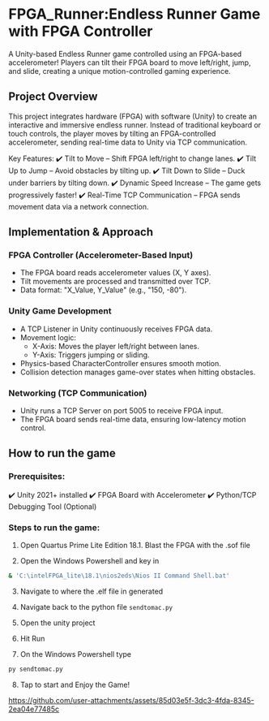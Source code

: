 # FPGA_Runner:Endless Runner Game with FPGA Controller

A Unity-based Endless Runner game controlled using an FPGA-based accelerometer! Players can tilt their FPGA board to move left/right, jump, and slide, creating a unique motion-controlled gaming experience.

## Project Overview
This project integrates hardware (FPGA) with software (Unity) to create an interactive and immersive endless runner. Instead of traditional keyboard or touch controls, the player moves by tilting an FPGA-controlled accelerometer, sending real-time data to Unity via TCP communication.

Key Features:
✔️ Tilt to Move – Shift FPGA left/right to change lanes.
✔️ Tilt Up to Jump – Avoid obstacles by tilting up.
✔️ Tilt Down to Slide – Duck under barriers by tilting down.
✔️ Dynamic Speed Increase – The game gets progressively faster!
✔️ Real-Time TCP Communication – FPGA sends movement data via a network connection.

## Implementation & Approach

### FPGA Controller (Accelerometer-Based Input)
- The FPGA board reads accelerometer values (X, Y axes).
- Tilt movements are processed and transmitted over TCP.
- Data format: "X_Value, Y_Value" (e.g., "150, -80").

### Unity Game Development
- A TCP Listener in Unity continuously receives FPGA data.
- Movement logic:
  - X-Axis: Moves the player left/right between lanes.
  - Y-Axis: Triggers jumping or sliding.
- Physics-based CharacterController ensures smooth motion.
- Collision detection manages game-over states when hitting obstacles.

### Networking (TCP Communication)
- Unity runs a TCP Server on port 5005 to receive FPGA input.
- The FPGA board sends real-time data, ensuring low-latency motion control.

## How to run the game

### Prerequisites:
✔️ Unity 2021+ installed
✔️ FPGA Board with Accelerometer
✔️ Python/TCP Debugging Tool (Optional)

### Steps to run the game:
1) Open Quartus Prime Lite Edition 18.1. Blast the FPGA with the .sof file

2) Open the Windows Powershell and key in
```bash
& 'C:\intelFPGA_lite\18.1\nios2eds\Nios II Command Shell.bat'
```

3) Navigate to where the .elf file in generated

4) Navigate back to the python file `sendtomac.py`

5) Open the unity project

6) Hit Run

7) On the Windows Powershell type
```bash
py sendtomac.py
```

8) Tap to start and Enjoy the Game!



https://github.com/user-attachments/assets/85d03e5f-3dc3-4fda-8345-2ea04e77485c


